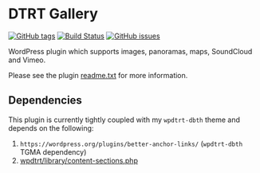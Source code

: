 # DTRT Gallery

[![GitHub tags](https://img.shields.io/github/tag/dotherightthing/wpdtrt-gallery.svg)](https://github.com/dotherightthing/wpdtrt-gallery/tags) [![Build Status](https://travis-ci.org/dotherightthing/wpdtrt-gallery.svg?branch=master)](https://travis-ci.org/dotherightthing/wpdtrt-gallery) [![GitHub issues](https://img.shields.io/github/issues/dotherightthing/wpdtrt-gallery.svg)](https://github.com/dotherightthing/wpdtrt-gallery/issues)

WordPress plugin which supports images, panoramas, maps, SoundCloud and Vimeo.

Please see the plugin [readme.txt](readme.txt) for more information.

## Dependencies

This plugin is currently tightly coupled with my `wpdtrt-dbth` theme and depends on the following:

1. `https://wordpress.org/plugins/better-anchor-links/` (`wpdtrt-dbth` TGMA dependency)
2. [wpdtrt/library/content-sections.php](https://github.com/dotherightthing/wpdtrt/blob/master/library/content-sections.php)
